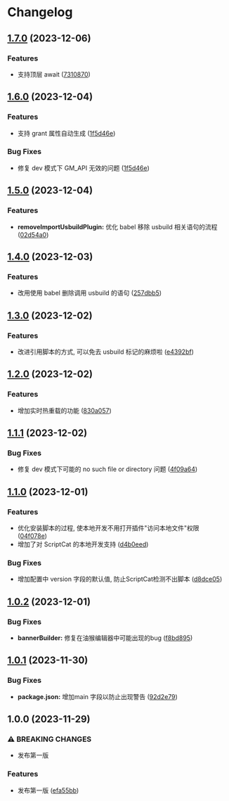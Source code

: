 # Changelog

## [1.7.0](https://github.com/LinLin00000000/usbuild/compare/v1.6.0...v1.7.0) (2023-12-06)


### Features

* 支持顶层 await ([7310870](https://github.com/LinLin00000000/usbuild/commit/7310870ed41e8c4ceeb248cd37fea670e19bc103))

## [1.6.0](https://github.com/LinLin00000000/usbuild/compare/v1.5.0...v1.6.0) (2023-12-04)


### Features

* 支持 grant 属性自动生成 ([1f5d46e](https://github.com/LinLin00000000/usbuild/commit/1f5d46eae0013ec1963e5399569a61bc9332acfc))


### Bug Fixes

* 修复 dev 模式下 GM_API 无效的问题 ([1f5d46e](https://github.com/LinLin00000000/usbuild/commit/1f5d46eae0013ec1963e5399569a61bc9332acfc))

## [1.5.0](https://github.com/LinLin00000000/usbuild/compare/v1.4.0...v1.5.0) (2023-12-04)


### Features

* **removeImportUsbuildPlugin:** 优化 babel 移除 usbuild 相关语句的流程 ([02d54a0](https://github.com/LinLin00000000/usbuild/commit/02d54a0fe32a3613fff5d2155c8e0153e6a70e12))

## [1.4.0](https://github.com/LinLin00000000/usbuild/compare/v1.3.0...v1.4.0) (2023-12-03)


### Features

* 改用使用 babel 删除调用 usbuild 的语句 ([257dbb5](https://github.com/LinLin00000000/usbuild/commit/257dbb5f67e90ea6ab17a61c82139b39124a136e))

## [1.3.0](https://github.com/LinLin00000000/usbuild/compare/v1.2.0...v1.3.0) (2023-12-02)


### Features

* 改进引用脚本的方式, 可以免去 usbuild 标记的麻烦啦 ([e4392bf](https://github.com/LinLin00000000/usbuild/commit/e4392bfd3cc8839990977e42523581753fc47c23))

## [1.2.0](https://github.com/LinLin00000000/usbuild/compare/v1.1.1...v1.2.0) (2023-12-02)


### Features

* 增加实时热重载的功能 ([830a057](https://github.com/LinLin00000000/usbuild/commit/830a0572c1baa696c43c714616359144ed783ada))

## [1.1.1](https://github.com/LinLin00000000/usbuild/compare/v1.1.0...v1.1.1) (2023-12-02)


### Bug Fixes

* 修复 dev 模式下可能的 no such file or directory 问题 ([4f09a64](https://github.com/LinLin00000000/usbuild/commit/4f09a64d29b5815a930873d95c3f4ab8e3d93b72))

## [1.1.0](https://github.com/LinLin00000000/usbuild/compare/v1.0.2...v1.1.0) (2023-12-01)


### Features

* 优化安装脚本的过程, 使本地开发不用打开插件"访问本地文件"权限 ([04f078e](https://github.com/LinLin00000000/usbuild/commit/04f078ef01f6bf8806693563764c512b36c8ab18))
* 增加了对 ScriptCat 的本地开发支持 ([d4b0eed](https://github.com/LinLin00000000/usbuild/commit/d4b0eed08f8e51448b47b922b9e5e5f54a1a53b5))


### Bug Fixes

* 增加配置中 version 字段的默认值, 防止ScriptCat检测不出脚本 ([d8dce05](https://github.com/LinLin00000000/usbuild/commit/d8dce05b9ec6578299f7f8354ad5b945d9ca58ed))

## [1.0.2](https://github.com/LinLin00000000/usbuild/compare/v1.0.1...v1.0.2) (2023-12-01)


### Bug Fixes

* **bannerBuilder:** 修复在油猴编辑器中可能出现的bug ([f8bd895](https://github.com/LinLin00000000/usbuild/commit/f8bd895fee340f2495496e4a6b6bf5f11292f172))

## [1.0.1](https://github.com/LinLin00000000/usbuild/compare/v1.0.0...v1.0.1) (2023-11-30)


### Bug Fixes

* **package.json:** 增加main 字段以防止出现警告 ([92d2e79](https://github.com/LinLin00000000/usbuild/commit/92d2e79292c11b389447383eef721b2e11c4da21))

## 1.0.0 (2023-11-29)


### ⚠ BREAKING CHANGES

* 发布第一版

### Features

* 发布第一版 ([efa55bb](https://github.com/LinLin00000000/usbuild/commit/efa55bb79eed98b75b6de375c89bc5494b54353c))
